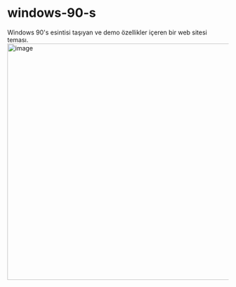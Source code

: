 # windows-90-s

Windows 90's esintisi taşıyan ve demo özellikler içeren bir web sitesi teması.
<img width="958" height="539" alt="image" src="https://github.com/user-attachments/assets/a40f5b83-8246-43b0-a32a-2bf0555e58b8" />
